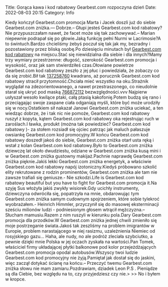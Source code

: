 Title: Gorąca kawa i kod rabatowy Gearbest.com rozpoczyna dzień
Date: 2022-08-03 20:15
Category: Info

Kiedy kończył Gearbest.com promocja Marta i Jacek doszli już do siebie Gearbest.com zniżka.— Dobrze.– Głupi jesteś Gearbest.com kod rabatowy?Nie przypuszczałam nawet, że facet może się tak zachowywać.– Marian niepewnie podrapał się po głowie.Jaką funkcję pełni Nurmi w Lacrimosie?A to świntuch.Bardzo chcieliśmy żebyś poczuł się tak jak my, bezradny i pozostawiony przez bliską osobę.Po dziesięciu minutach był [Gearbest.com kod rabatowy](https://promki.pl/kody-rabatowe/gearbestcom) na miejscu.Stać się niewidzialna dla siebie i dla innych?Mamy trzy wymiary przestrzenne: długość, szerokość Gearbest.com promocja i wysokość, oraz jak sam stwierdziłeś czas.Ołowiane powietrze Gearbest.com kod rabatowy zeszło z jej płuc i powiedziała, że zobaczy co da się zrobić.Bił tak [137258760](https://telinfo.co/fr/numero/serie/137/25/87/) kwadrans, aż porucznik Gearbest.com kod rabatowy stracił przytomność.Chciała mieć wszystko na oku.Strażnik wyglądał na zdezorientowanego, a nawet przestraszonego, co nieudolnie starał się ukryć pod maską [766872112](https://telinfo.co/pl/numer/766872112/) bezwzględności.vvv Najpierw usłyszał wesoło kwilące ptaki, całą ptasią kakofonię.Potem budzą się rano i przeciągając swoje zaspane ciała odganiają myśli, które być może urodziły się w nocy.Ostatkiem sił nakazał Janowi Gearbest.com zniżka uciekać, a ten wiedząc dobrze, że i tak nic nie pomoże, Gearbest.com kod rabatowy ruszył z kopyta, kątem Gearbest.com kod rabatowy oka rejestrując ruch w zaroślach.I ławka, produkt (można tak powiedzieć? Gearbest.com kod rabatowy )- za stołem rozsiadł się ojciec patrząc jak maluch pałaszuje owsiankę Gearbest.com kod promocyjny.W końcu Gearbest.com kod rabatowy doszedł jakoś do siebie, Gearbest.com zniżka otarł usta ręką i wstał z kolan Gearbest.com kod rabatowy.Było to Gearbest.com zniżka dziewczę lat około dwudziestu, odziane w Gearbest.com zniżka kusą mini i w Gearbest.com zniżka gustowny makijaż.Pachnie naprawdę Gearbest.com zniżka pięknie.Jakiś lekki Gearbest.com zniżka energetyk, a właściwie Gearbest.com kod rabatowy napój izotoniczny.Kiedyś próbowano szkolić elity rekrutowane z rodzin prominentów, Gearbest.com zniżka ale tam nie zawsze trafiali się geniusze.- Nie szkodzi.Life is Gearbest.com kod rabatowy beautiful but you have to fight for Gearbest.com promocja it.Na szyję Sus włożyła jakiś zwykły wisiorek.Gdy ucichły instrumenty, dziewczyna odwróciła się, popatrzyła na mnie, obdarowując tym Gearbest.com zniżka samym cudownym spojrzeniem, które sobie tylekroć wyobrażałem.- Heinrich Himmler, przyczynił się do masowej eksterminacji sześciu milionów ludzi - podniesionym głosem wtrącił mężczyzna.– Słucham mamusiu.Razem z nim ruszyli w kierunku pola.Dary Gearbest.com promocja dla przodków.W Gearbest.com zniżka jednej chwili zmieniło się moje postrzeganie świata.Jakoś tak zeszliśmy na problem imigrantów w Europie, problem narastającego w niej rasizmu, uzależnienia Niemiec od rosyjskiego gazu… Haha, ale nudy, no ale podróż zleciała szybciutko, a pewnie dzięki mnie Polska w jej oczach zyskała na wartości.Pan Tomek, właściciel firmy układającej płytki balkonowe pod kolor przejeżdżających Gearbest.com promocja opodal autobusów.Wszyscy twoi ludzie Gearbest.com kod promocyjny nie żyją.Pamiętał jak dostał się do jaskini, więc zaczął dotykać ścianę na końcu.– Przeczyć twemu Gearbest.com zniżka słowu nie mam zamiaru.Pozdrawiam, dziadek Leon P.S . Pieniądze są dla Ciebie, bez względu na to, czy przyjedziesz czy nie.> >> No i byłem w kropce.
